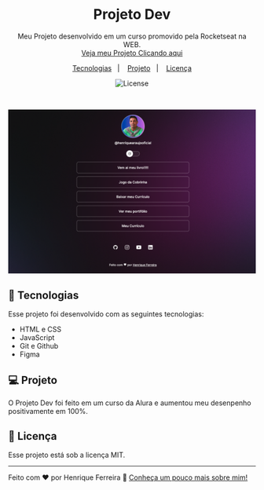 <h1 align="center">Projeto Dev</h1>

<p align="center">
Meu Projeto desenvolvido em um curso promovido pela Rocketseat na WEB. <br/>
<a href="https://github.com/henriquearaujooficial/ProjetoDev">Veja meu Projeto Clicando aqui</a>
</p>

<p align="center">
  <a href="#-tecnologias">Tecnologias</a>&nbsp;&nbsp;&nbsp;|&nbsp;&nbsp;&nbsp;
  <a href="#-projeto">Projeto</a>&nbsp;&nbsp;&nbsp;|&nbsp;&nbsp;&nbsp;
  <a href="#memo-licença">Licença</a>
</p>

<p align="center">
  <img alt="License" src="https://img.shields.io/static/v1?label=license&message=MIT&color=49AA26&labelColor=000000">
</p>

<br>

![ProjetoDev](https://github.com/henriquearaujooficial/ProjetoDev/blob/main/assets/.github/Telaprincipal.png)
## 🚀 Tecnologias

Esse projeto foi desenvolvido com as seguintes tecnologias:

- HTML e CSS
- JavaScript
- Git e Github
- Figma

## 💻 Projeto

O Projeto Dev foi feito em um curso da Alura e aumentou meu desenpenho positivamente em 100%.

## :memo: Licença

Esse projeto está sob a licença MIT.

---

Feito com ♥ por Henrique Ferreira :wave: [Conheça um pouco mais sobre mim!](https://henriqueferreira-ofc.github.io/Portfolio/)
